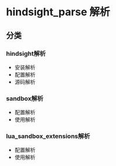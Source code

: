 # hindsight_parse 解析

## 分类

### hindsight解析

- 安装解析
- 配置解析
- 源码解析

### sandbox解析

- 配置解析
- 使用解析

### lua_sandbox_extensions解析

- 配置解析
- 使用解析
